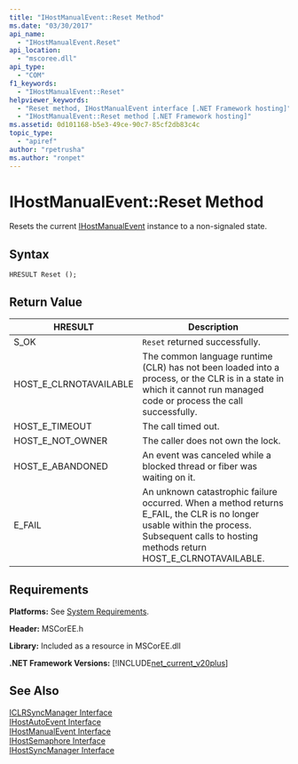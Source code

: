 ```yaml
---
title: "IHostManualEvent::Reset Method"
ms.date: "03/30/2017"
api_name: 
  - "IHostManualEvent.Reset"
api_location: 
  - "mscoree.dll"
api_type: 
  - "COM"
f1_keywords: 
  - "IHostManualEvent::Reset"
helpviewer_keywords: 
  - "Reset method, IHostManualEvent interface [.NET Framework hosting]"
  - "IHostManualEvent::Reset method [.NET Framework hosting]"
ms.assetid: 0d101168-b5e3-49ce-90c7-85cf2db83c4c
topic_type: 
  - "apiref"
author: "rpetrusha"
ms.author: "ronpet"
---
```

# IHostManualEvent::Reset Method
Resets the current [IHostManualEvent](../../../../docs/framework/unmanaged-api/hosting/ihostmanualevent-interface.md) instance to a non-signaled state.  
  
## Syntax  
  
```  
HRESULT Reset ();  
```  
  
## Return Value  
  
|HRESULT|Description|  
|-------------|-----------------|  
|S_OK|`Reset` returned successfully.|  
|HOST_E_CLRNOTAVAILABLE|The common language runtime (CLR) has not been loaded into a process, or the CLR is in a state in which it cannot run managed code or process the call successfully.|  
|HOST_E_TIMEOUT|The call timed out.|  
|HOST_E_NOT_OWNER|The caller does not own the lock.|  
|HOST_E_ABANDONED|An event was canceled while a blocked thread or fiber was waiting on it.|  
|E_FAIL|An unknown catastrophic failure occurred. When a method returns E_FAIL, the CLR is no longer usable within the process. Subsequent calls to hosting methods return HOST_E_CLRNOTAVAILABLE.|  
  
## Requirements  
 **Platforms:** See [System Requirements](../../../../docs/framework/get-started/system-requirements.md).  
  
 **Header:** MSCorEE.h  
  
 **Library:** Included as a resource in MSCorEE.dll  
  
 **.NET Framework Versions:** [!INCLUDE[net_current_v20plus](../../../../includes/net-current-v20plus-md.md)]  
  
## See Also  
 [ICLRSyncManager Interface](../../../../docs/framework/unmanaged-api/hosting/iclrsyncmanager-interface.md)  
 [IHostAutoEvent Interface](../../../../docs/framework/unmanaged-api/hosting/ihostautoevent-interface.md)  
 [IHostManualEvent Interface](../../../../docs/framework/unmanaged-api/hosting/ihostmanualevent-interface.md)  
 [IHostSemaphore Interface](../../../../docs/framework/unmanaged-api/hosting/ihostsemaphore-interface.md)  
 [IHostSyncManager Interface](../../../../docs/framework/unmanaged-api/hosting/ihostsyncmanager-interface.md)
